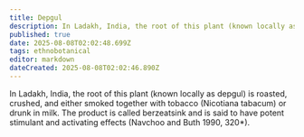 ```yaml
---
title: Depgul
description: In Ladakh, India, the root of this plant (known locally as depgul) is roasted, crushed, and either smoked together with tobacco (Nicotiana tabacum) or drunk in...
published: true
date: 2025-08-08T02:02:48.699Z
tags: ethnobotanical
editor: markdown
dateCreated: 2025-08-08T02:02:46.890Z
---
```


In Ladakh, India, the root of this plant (known locally as depgul) is roasted, crushed, and either smoked together with tobacco (Nicotiana tabacum) or drunk in milk. The product is called berzeatsink and is said to have potent stimulant and activating effects (Navchoo and Buth 1990, 320*).